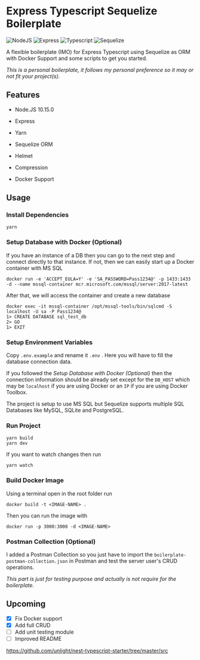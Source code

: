 # Express Typescript Sequelize Boilerplate

![NodeJS](https://d2eip9sf3oo6c2.cloudfront.net/tags/images/000/000/256/square_128/nodejslogo.png) ![Express](http://appi.ly/images/tech-small/express.png) ![Typescript](https://releasebutler.now.sh/images/typescript.png) ![Sequelize](https://d2eip9sf3oo6c2.cloudfront.net/tags/images/000/001/101/square_128/sequelizelogo.png)

A flexible boilerplate (IMO) for Express Typescript using Sequelize as ORM with Docker Support and some scripts to get you started.

  

*This is a personal boilerplate, it follows my personal preference so it may or not fit your project(s).*

  

## Features

  

- Node.JS 10.15.0

- Express

- Yarn

- Sequelize ORM

- Helmet

- Compression

- Docker Support

  

## Usage

### Install Dependencies

    yarn

### Setup Database with Docker (Optional)

If you have an instance of a DB then you can go to the next step and connect directly to that instance. If not, then we can easily start up a Docker container with MS SQL

    docker run -e 'ACCEPT_EULA=Y' -e 'SA_PASSWORD=Pass1234@' -p 1433:1433 -d --name mssql-container mcr.microsoft.com/mssql/server:2017-latest

After that, we will access the container and create a new database

    docker exec -it mssql-container /opt/mssql-tools/bin/sqlcmd -S localhost -U sa -P Pass1234@
    1> CREATE DATABASE sql_test_db
    2> GO
    1> EXIT

### Setup Environment Variables

Copy  `.env.example`  and rename it  `.env` . Here you will have to fill the database connection data. 

If you followed the *Setup Database with Docker (Optional)* then the connection information should be already set except for the `DB_HOST` which may be `localhost` if you are using Docker or an `IP` if you are using Docker Toolbox.

The project is setup to use MS SQL but Sequelize supports multiple SQL Databases like MySQL, SQLite and PostgreSQL.

### Run Project 

    yarn build
    yarn dev

If you want to watch changes then run

    yarn watch

### Build Docker Image

Using a terminal open in the root folder run

    docker build -t <IMAGE-NAME> .

Then you can run the image with

    docker run -p 3000:3000 -d <IMAGE-NAME>

### Postman Collection (Optional)

I added a Postman Collection so you just have to import the `boilerplate-postman-collection.json` in Postman and test the server user's CRUD operations.

*This part is just for testing purpose and actually is not require for the boilerplate.*

## Upcoming

- [x] Fix Docker support
- [x] Add full CRUD
- [ ] Add unit testing module
- [ ] Improved README

https://github.com/unlight/nest-typescript-starter/tree/master/src
 
